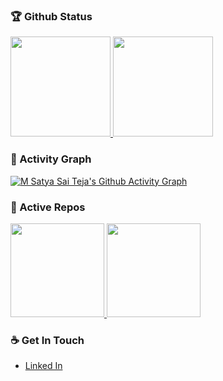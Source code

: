<!--
**imsatyasaiteja/imsatyasaiteja** is a ✨ _special_ ✨ repository because its `README.md` (this file) appears on your GitHub profile.

Here are some ideas to get you started:

- 🔭 I’m currently working on ... 
- 🌱 I’m currently learning ...
- 👯 I’m looking to collaborate on ...
- 🤔 I’m looking for help with ...
- 💬 Ask me about ...
- 📫 How to reach me: ...
- 😄 Pronouns: ...
- ⚡ Fun fact: ...
-->

### 🏆 Github Status
<p align="left">
  <a href="https://github.com/imsatyasaiteja">
    <img height="160em" src="https://github-readme-stats.zohan.tech/api?username=imsatyasaiteja&show_icons=true&theme=skyline&include_all_commits=true" />
    <img height="160em" src="https://github-readme-stats.zohan.tech/api/top-langs/?username=imsatyasaiteja&theme=skyline&layout=compact" />
  </a>
</p>

### 👀 Activity Graph
[![M Satya Sai Teja's Github Activity Graph](https://github-readme-activity-graph.vercel.app/graph?username=imsatyasaiteja&theme=react-dark)](https://github-readme-activity-graph.vercel.app)

### 👀 Active Repos
<p align="left">
  <a href="https://github.com/imsatyasaiteja/Attendance-Management-System">
    <img height="150em" src="https://github-readme-stats.vercel.app/api/pin/?username=imsatyasaiteja&repo=Attendance-Management-System&theme=skyline" />
  </a>
  <a href="https://github.com/imsatyasaiteja/Cpu-Scheduling">
    <img height="150em" src="https://github-readme-stats.vercel.app/api/pin/?username=imsatyasaiteja&repo=Cpu-Scheduling&theme=skyline" />
  </a>
</p>

### ☕ Get In Touch
- [Linked In](https://www.linkedin.com/in/imsatyasaiteja)
